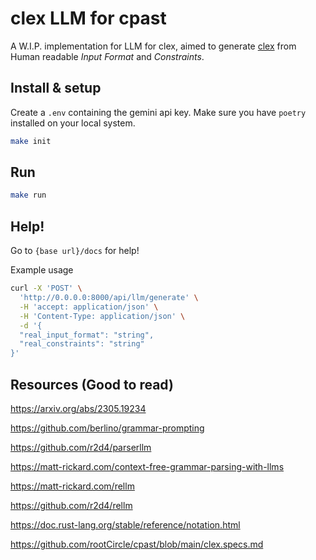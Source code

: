 # clex LLM for cpast

A W.I.P. implementation for LLM for clex, aimed to generate [clex](https://github.com/rootCircle/cpast/blob/main/clex.specs.md) from Human readable _Input Format_ and _Constraints_.

## Install & setup

Create a `.env` containing the gemini api key. Make sure you have `poetry` installed on your local system.

```bash
make init
```

## Run

```bash
make run
```

## Help!

Go to `{base url}/docs` for help!

Example usage
```bash
curl -X 'POST' \
  'http://0.0.0.0:8000/api/llm/generate' \
  -H 'accept: application/json' \
  -H 'Content-Type: application/json' \
  -d '{
  "real_input_format": "string",
  "real_constraints": "string"
}'
```

## Resources (Good to read)

https://arxiv.org/abs/2305.19234

https://github.com/berlino/grammar-prompting

https://github.com/r2d4/parserllm

https://matt-rickard.com/context-free-grammar-parsing-with-llms

https://matt-rickard.com/rellm

https://github.com/r2d4/rellm

https://doc.rust-lang.org/stable/reference/notation.html

https://github.com/rootCircle/cpast/blob/main/clex.specs.md




